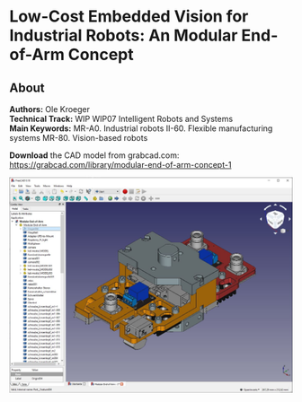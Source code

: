# Low-Cost Embedded Vision for Industrial Robots: An Modular End-of-Arm Concept

## About

**Authors:** Ole Kroeger<br/>
**Technical Track:** WIP WIP07 Intelligent Robots and Systems<br/>
**Main Keywords:** MR-A0. Industrial robots II-60. Flexible manufacturing systems MR-80. Vision-based robots<br/>

**Download** the CAD model from grabcad.com: https://grabcad.com/library/modular-end-of-arm-concept-1

![Image CAD](https://github.com/kroegole/robot-low-cost-end-of-arm/blob/master/Modular%20End-of-Arm.JPG)
